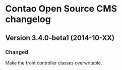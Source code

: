 Contao Open Source CMS changelog
================================

Version 3.4.0-beta1 (2014-10-XX)
--------------------------------

### Changed
Make the front controller classes overwritable.
